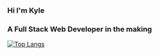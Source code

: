 ### Hi I'm Kyle 
### A Full Stack Web Developer in the making

[![Top Langs](https://github-readme-stats.vercel.app/api/top-langs/?username=kylemiller13&layout=compact&theme=tokyonight)](https://github.com/kylemiller13/github-readme-stats)

